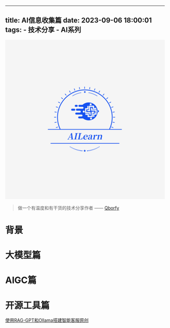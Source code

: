 
---
title: AI信息收集篇
date: 2023-09-06 18:00:01
tags:
    - 技术分享
    - AI系列
---

![](./logo-1.png)

> 做一个有温度和有干货的技术分享作者 —— [Qborfy](https://qborfy.com)

# 背景


# 大模型篇


# AIGC篇

# 开源工具篇

[使用RAG-GPT和Ollama搭建智能客服原创](https://cloud.tencent.com/developer/article/2420057)


